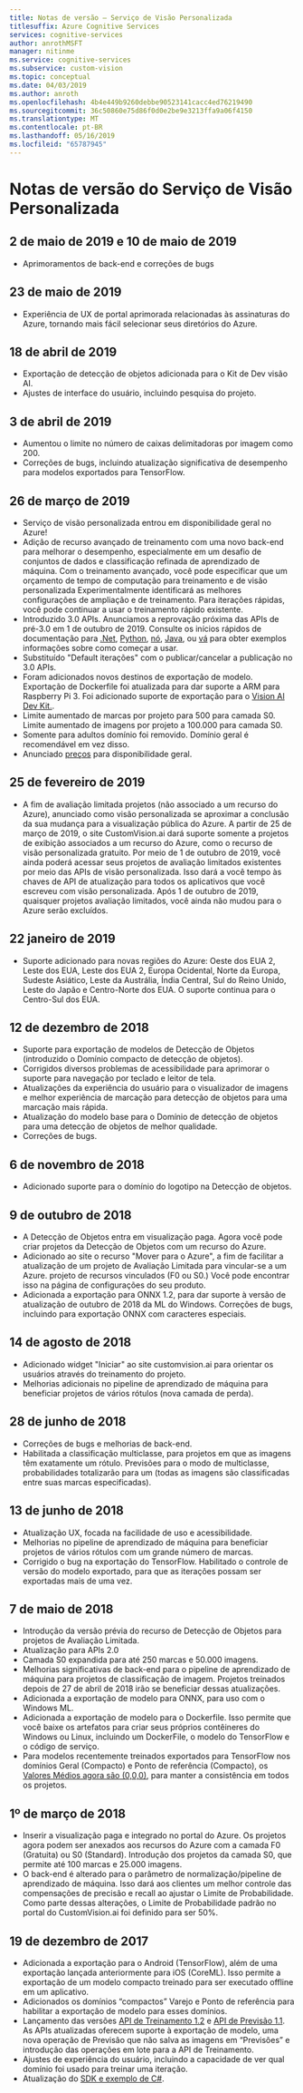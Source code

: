 ```yaml
---
title: Notas de versão – Serviço de Visão Personalizada
titlesuffix: Azure Cognitive Services
services: cognitive-services
author: anrothMSFT
manager: nitinme
ms.service: cognitive-services
ms.subservice: custom-vision
ms.topic: conceptual
ms.date: 04/03/2019
ms.author: anroth
ms.openlocfilehash: 4b4e449b9260debbe90523141cacc4ed76219490
ms.sourcegitcommit: 36c50860e75d86f0d0e2be9e3213ffa9a06f4150
ms.translationtype: MT
ms.contentlocale: pt-BR
ms.lasthandoff: 05/16/2019
ms.locfileid: "65787945"
---
```

# <a name="custom-vision-service-release-notes"></a>Notas de versão do Serviço de Visão Personalizada

## <a name="may-2-2019-and-may-10-2019"></a>2 de maio de 2019 e 10 de maio de 2019

- Aprimoramentos de back-end e correções de bugs

## <a name="may-23-2019"></a>23 de maio de 2019

- Experiência de UX de portal aprimorada relacionadas às assinaturas do Azure, tornando mais fácil selecionar seus diretórios do Azure.

## <a name="april-18-2019"></a>18 de abril de 2019 

- Exportação de detecção de objetos adicionada para o Kit de Dev visão AI.
- Ajustes de interface do usuário, incluindo pesquisa do projeto.

## <a name="april-3-2019"></a>3 de abril de 2019

- Aumentou o limite no número de caixas delimitadoras por imagem como 200. 
- Correções de bugs, incluindo atualização significativa de desempenho para modelos exportados para TensorFlow. 

## <a name="march-26-2019"></a>26 de março de 2019

- Serviço de visão personalizada entrou em disponibilidade geral no Azure!
- Adição de recurso avançado de treinamento com uma novo back-end para melhorar o desempenho, especialmente em um desafio de conjuntos de dados e classificação refinada de aprendizado de máquina. Com o treinamento avançado, você pode especificar que um orçamento de tempo de computação para treinamento e de visão personalizada Experimentalmente identificará as melhores configurações de ampliação e de treinamento. Para iterações rápidas, você pode continuar a usar o treinamento rápido existente.
- Introduzido 3.0 APIs. Anunciamos a reprovação próxima das APIs de pré-3.0 em 1 de outubro de 2019. Consulte os inícios rápidos de documentação para [.Net](https://docs.microsoft.com/azure/cognitive-services/custom-vision-service/csharp-tutorial), [Python](https://docs.microsoft.com/azure/cognitive-services/custom-vision-service/python-tutorial), [nó](https://docs.microsoft.com/azure/cognitive-services/custom-vision-service/node-tutorial), [Java](https://docs.microsoft.com/azure/cognitive-services/custom-vision-service/java-tutorial), ou [vá](https://docs.microsoft.com/azure/cognitive-services/custom-vision-service/go-tutorial) para obter exemplos informações sobre como começar a usar.
- Substituído "Default iterações" com o publicar/cancelar a publicação no 3.0 APIs.
- Foram adicionados novos destinos de exportação de modelo. Exportação de Dockerfile foi atualizada para dar suporte a ARM para Raspberry Pi 3. Foi adicionado suporte de exportação para o [Vision AI Dev Kit.](https://visionaidevkit.com/).
- Limite aumentado de marcas por projeto para 500 para camada S0. Limite aumentado de imagens por projeto a 100.000 para camada S0.
- Somente para adultos domínio foi removido. Domínio geral é recomendável em vez disso.
- Anunciado [preços](https://azure.microsoft.com/pricing/details/cognitive-services/custom-vision-service/) para disponibilidade geral.  

## <a name="february-25-2019"></a>25 de fevereiro de 2019

- A fim de avaliação limitada projetos (não associado a um recurso do Azure), anunciado como visão personalizada se aproximar a conclusão da sua mudança para a visualização pública do Azure. A partir de 25 de março de 2019, o site CustomVision.ai dará suporte somente a projetos de exibição associados a um recurso do Azure, como o recurso de visão personalizada gratuito. Por meio de 1 de outubro de 2019, você ainda poderá acessar seus projetos de avaliação limitados existentes por meio das APIs de visão personalizada. Isso dará a você tempo às chaves de API de atualização para todos os aplicativos que você escreveu com visão personalizada. Após 1 de outubro de 2019, quaisquer projetos avaliação limitados, você ainda não mudou para o Azure serão excluídos.

## <a name="january-22-2019"></a>22 janeiro de 2019

- Suporte adicionado para novas regiões do Azure: Oeste dos EUA 2, Leste dos EUA, Leste dos EUA 2, Europa Ocidental, Norte da Europa, Sudeste Asiático, Leste da Austrália, Índia Central, Sul do Reino Unido, Leste do Japão e Centro-Norte dos EUA. O suporte continua para o Centro-Sul dos EUA.

## <a name="december-12-2018"></a>12 de dezembro de 2018

- Suporte para exportação de modelos de Detecção de Objetos (introduzido o Domínio compacto de detecção de objetos).
- Corrigidos diversos problemas de acessibilidade para aprimorar o suporte para navegação por teclado e leitor de tela.
- Atualizações da experiência do usuário para o visualizador de imagens e melhor experiência de marcação para detecção de objetos para uma marcação mais rápida.  
- Atualização do modelo base para o Domínio de detecção de objetos para uma detecção de objetos de melhor qualidade.
- Correções de bugs.

## <a name="november-6-2018"></a>6 de novembro de 2018

- Adicionado suporte para o domínio do logotipo na Detecção de objetos.

## <a name="october-9-2018"></a>9 de outubro de 2018

- A Detecção de Objetos entra em visualização paga. Agora você pode criar projetos da Detecção de Objetos com um recurso do Azure.
- Adicionado ao site o recurso "Mover para o Azure", a fim de facilitar a atualização de um projeto de Avaliação Limitada para vincular-se a um Azure. projeto de recursos vinculados (F0 ou S0.) Você pode encontrar isso na página de configurações do seu produto.  
- Adicionada a exportação para ONNX 1.2, para dar suporte à versão de atualização de outubro de 2018 da ML do Windows.
Correções de bugs, incluindo para exportação ONNX com caracteres especiais.

## <a name="august-14-2018"></a>14 de agosto de 2018

- Adicionado widget "Iniciar" ao site customvision.ai para orientar os usuários através do treinamento do projeto.
- Melhorias adicionais no pipeline de aprendizado de máquina para beneficiar projetos de vários rótulos (nova camada de perda).

## <a name="june-28-2018"></a>28 de junho de 2018

- Correções de bugs e melhorias de back-end.
- Habilitada a classificação multiclasse, para projetos em que as imagens têm exatamente um rótulo. Previsões para o modo de multiclasse, probabilidades totalizarão para um (todas as imagens são classificadas entre suas marcas especificadas).

## <a name="june-13-2018"></a>13 de junho de 2018

- Atualização UX, focada na facilidade de uso e acessibilidade.
- Melhorias no pipeline de aprendizado de máquina para beneficiar projetos de vários rótulos com um grande número de marcas.
- Corrigido o bug na exportação do TensorFlow. Habilitado o controle de versão do modelo exportado, para que as iterações possam ser exportadas mais de uma vez.

## <a name="may-7-2018"></a>7 de maio de 2018

- Introdução da versão prévia do recurso de Detecção de Objetos para projetos de Avaliação Limitada.
- Atualização para APIs 2.0
- Camada S0 expandida para até 250 marcas e 50.000 imagens.
- Melhorias significativas de back-end para o pipeline de aprendizado de máquina para projetos de classificação de imagem. Projetos treinados depois de 27 de abril de 2018 irão se beneficiar dessas atualizações.
- Adicionada a exportação de modelo para ONNX, para uso com o Windows ML.
- Adicionada a exportação de modelo para o Dockerfile. Isso permite que você baixe os artefatos para criar seus próprios contêineres do Windows ou Linux, incluindo um DockerFile, o modelo do TensorFlow e o código de serviço.
- Para modelos recentemente treinados exportados para TensorFlow nos domínios Geral (Compacto) e Ponto de referência (Compacto), os [Valores Médios agora são (0,0,0)](https://github.com/azure-samples/cognitive-services-android-customvision-sample), para manter a consistência em todos os projetos.

## <a name="march-1-2018"></a>1º de março de 2018

- Inserir a visualização paga e integrado no portal do Azure. Os projetos agora podem ser anexados aos recursos do Azure com a camada F0 (Gratuita) ou S0 (Standard). Introdução dos projetos da camada S0, que permite até 100 marcas e 25.000 imagens.
- O back-end é alterado para o parâmetro de normalização/pipeline de aprendizado de máquina. Isso dará aos clientes um melhor controle das compensações de precisão e recall ao ajustar o Limite de Probabilidade. Como parte dessas alterações, o Limite de Probabilidade padrão no portal do CustomVision.ai foi definido para ser 50%.

## <a name="december-19-2017"></a>19 de dezembro de 2017

- Adicionada a exportação para o Android (TensorFlow), além de uma exportação lançada anteriormente para iOS (CoreML). Isso permite a exportação de um modelo compacto treinado para ser executado offline em um aplicativo.
- Adicionados os domínios “compactos” Varejo e Ponto de referência para habilitar a exportação de modelo para esses domínios.
- Lançamento das versões [API de Treinamento 1.2](https://southcentralus.dev.cognitive.microsoft.com/docs/services/f2d62aa3b93843d79e948fe87fa89554/operations/5a3044ee08fa5e06b890f11f) e [API de Previsão 1.1](https://southcentralus.dev.cognitive.microsoft.com/docs/services/57982f59b5964e36841e22dfbfe78fc1/operations/5a3044f608fa5e06b890f164). As APIs atualizadas oferecem suporte à exportação de modelo, uma nova operação de Previsão que não salva as imagens em “Previsões” e introdução das operações em lote para a API de Treinamento.
- Ajustes de experiência do usuário, incluindo a capacidade de ver qual domínio foi usado para treinar uma iteração.
- Atualização do [SDK e exemplo de C#](https://github.com/Microsoft/Cognitive-CustomVision-Windows).